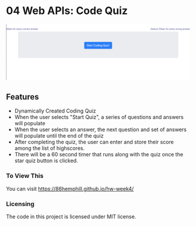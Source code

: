 # 04 Web APIs: Code Quiz

<img src="Assets/Screen Shot 2020-04-01 at 10.44.39 PM.png" alt="Coding Quiz">

## Features

* Dynamically Created Coding Quiz
* When the user selects "Start Quiz", a series of questions and answers will populate
* When the user selects an answer, the next question and set of answers will populate until the end of the quiz
* After completing the quiz, the user can enter and store their score among the list of highscores. 
* There will be a 60 second timer that runs along with the quiz once the star quiz button is clicked.

### To View This
You can visit https://86hemphill.github.io/hw-week4/

### Licensing
The code in this project is licensed under MIT license.
